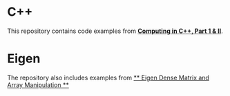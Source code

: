 # C++
This repository contains code examples from [**Computing in C++, Part 1 & II**](http://wwwf.imperial.ac.uk/~rn/teaching/).

# Eigen
The repository also includes examples from [** Eigen Dense Matrix and Array Manipulation **](https://eigen.tuxfamily.org/dox/group__DenseMatrixManipulation__chapter.html)
